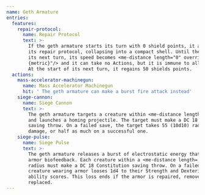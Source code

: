 ```yaml
---
name: Geth Armature
entries:
  features:
    repair-protocol:
      name: Repair Protocol
      text: >-
        If the geth armature starts its turn with 0 shield points, it activates
        its repair protocol, collapsing into a compact shell. Until the start of
        its next turn, its speed becomes <me-distance length="0" override="0
        {metric}"/> and it can take no Actions, but it is immune to all damage.
        At the start of its next turn, it regains 50 shields points.
  actions:
    mass-accelerator-machinegun:
      name: Mass Accelerator Machinegun
      hit: ' The geth armature can make a burst fire attack instead'
    siege-cannon:
      name: Siege Cannon
      text: >-
        The geth armature targets a creature within <me-distance length='150' />
        and launches a homing projectile. The target must make a DC 18 Dexterity
        saving throw. On a failed save, the target takes 55 (10d10) radiant
        damage, or half as much on a successful one.
    siege-pulse:
      name: Siege Pulse
      text: >-
        The geth armature releases a burst of electrostatic energy that disrupts
        armor biofeedback. Each creature within a <me-distance length='15' />
        radius must make a DC 18 Constitution saving throw. On a failed save, a
        creature wearing armor looses 1d4 to their Strength and Dexterity
        ability scores. This loss ends if the armor is repaired, removed, or
        replaced.
---
```

